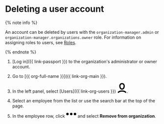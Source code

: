 # Deleting a user account

{% note info %}

An account can be deleted by users with the `organization-manager.admin` or `organization-manager.organizations.owner` role. For information on assigning roles to users, see [Roles](roles.md#admin).

{% endnote %}

1. [Log in]({{ link-passport }}) to the organization's administrator or owner account.

1. Go to [{{ org-full-name }}]({{ link-org-main }}).

1. In the left panel, select [Users]({{ link-org-users }}) ![icon-users](../_assets/organization/icon-users.svg).

1. Select an employee from the list or use the search bar at the top of the page.

1. In the employee row, click ![icon-context-menu](../_assets/horizontal-ellipsis.svg) and select **Remove from organization**.
